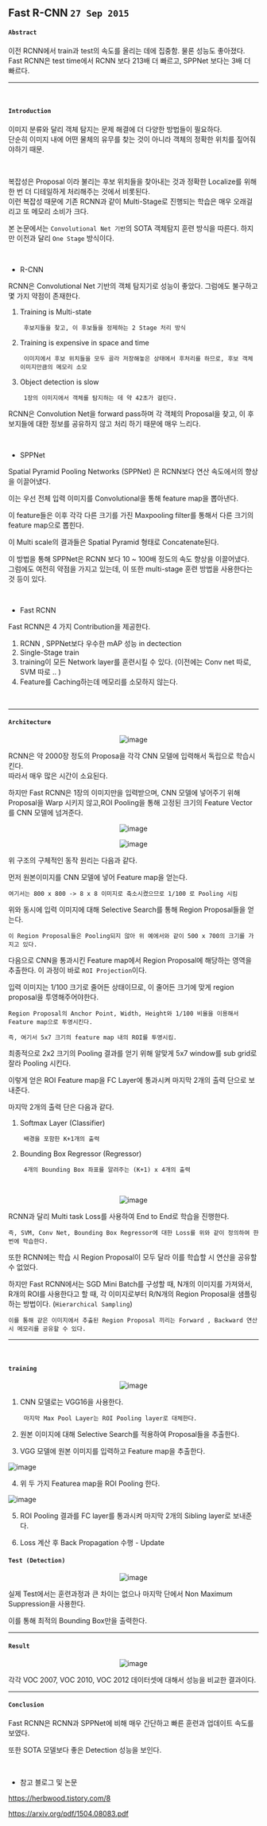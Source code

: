 ## Fast R-CNN `27 Sep 2015`


#### `Abstract`

이전 RCNN에서 train과 test의 속도를 올리는 데에 집중함. 물론 성능도 좋아졌다.    
Fast RCNN은 test time에서 RCNN 보다 213배 더 빠르고, SPPNet 보다는 3배 더 빠르다.  

---

<br>

#### `Introduction`

이미지 분류와 달리 객체 탐지는 문제 해결에 더 다양한 방법들이 필요하다.   
단순히 이미지 내에 어떤 물체의 유무를 찾는 것이 아니라 객체의 정확한 위치를 짚어줘야하기 때문.

<br>

복잡성은 Proposal 이라 불리는 후보 위치들을 찾아내는 것과 정확한 Localize를 위해 한 번 더 디테일하게 처리해주는 것에서 비롯된다.  
이런 복잡성 때문에 기존 RCNN과 같이 Multi-Stage로 진행되는 학습은 매우 오래걸리고 또 메모리 소비가 크다. 

본 논문에서는 `Convolutional Net 기반`의 SOTA 객체탐지 훈련 방식을 따른다. 하지만 이전과 달리 `One Stage` 방식이다.

<br>

- R-CNN

RCNN은 Convolutional Net 기반의 객체 탐지기로 성능이 좋았다. 그럼에도 불구하고 몇 가지 약점이 존재한다.

1. Training is Multi-state 

        후보지들을 찾고, 이 후보들을 정제하는 2 Stage 처리 방식


2. Training is expensive in space and time

        이미지에서 후보 위치들을 모두 골라 저장해놓은 상태에서 후처리를 하므로, 후보 객체 이미지만큼의 메모리 소모

3. Object detection is slow

        1장의 이미지에서 객체를 탐지하는 데 약 42초가 걸린다.
        
       
RCNN은 Convolution Net을 forward pass하며 각 객체의 Proposal을 찾고, 이 후보지들에 대한 정보를 공유하지 않고 처리 하기 때문에 매우 느리다.       

<br>

- SPPNet

Spatial Pyramid Pooling Networks (SPPNet) 은 RCNN보다 연산 속도에서의 향상을 이끌어냈다.  

이는 우선 전체 입력 이미지를 Convolutional을 통해 feature map을 뽑아낸다. 

이 feature들은 이후 각각 다른 크기를 가진 Maxpooling filter를 통해서 다른 크기의 feature map으로 뽑힌다.

이 Multi scale의 결과들은 Spatial Pyramid 형태로 Concatenate된다. 

이 방법을 통해 SPPNet은 RCNN 보다 10 ~ 100배 정도의 속도 향상을 이끌어냈다.  
그럼에도 여전히 약점을 가지고 있는데, 이 또한 multi-stage 훈련 방법을 사용한다는 것 등이 있다. 

<br>

- Fast RCNN

Fast RCNN은 4 가지 Contribution을 제공한다.

1. RCNN , SPPNet보다 우수한 mAP 성능 in dectection
2. Single-Stage train
3. training이 모든 Network layer를 훈련시킬 수 있다. (이전에는 Conv net 따로, SVM 따로 .. )
4. Feature를 Caching하는데 메모리를 소모하지 않는다.

<br>

---

#### `Architecture`

<div align='center'>
  
![image](https://user-images.githubusercontent.com/59076451/147423377-201a9c34-2054-4e56-a0bb-78f9106564c0.png)  
    
</div>  
  
RCNN은 약 2000장 정도의 Proposa을 각각 CNN 모델에 입력해서 독립으로 학습시킨다.   
따라서 매우 많은 시간이 소요된다.
  
하지만 Fast RCNN은 1장의 이미지만을 입력받으며, CNN 모델에 넣어주기 위해 Proposal을 Warp 시키지 않고,ROI Pooling을 통해 고정된 크기의 Feature Vector를 CNN 모델에 넘겨준다.  
  
  
<div align='center'>
  
![image](https://user-images.githubusercontent.com/59076451/147423201-34851cce-b463-457a-9f32-b6de7dc50854.png)
  
![image](https://user-images.githubusercontent.com/59076451/147423472-7aa11a3a-1d6f-483d-a9e9-a4cf2530fee6.png)
  
</div>

위 구조의 구체적인 동작 원리는 다음과 같다.

먼저 원본이미지를 CNN 모델에 넣어 Feature map을 얻는다.

    여기서는 800 x 800 -> 8 x 8 이미지로 축소시켰으므로 1/100 로 Pooling 시킴
    
위와 동시에 입력 이미지에 대해 Selective Search를 통해 Region Proposal들을 얻는다.

    이 Region Proposal들은 Pooling되지 않아 위 예에서와 같이 500 x 700의 크기를 가지고 있다.
    
다음으로 CNN을 통과시킨 Feature map에서 Region Proposal에 해당하는 영역을 추출한다. 이 과정이 바로 `ROI Projection`이다. 

입력 이미지는 1/100 크기로 줄어든 상태이므로, 이 줄어든 크기에 맞게 region proposal을 투영해주어야한다.

    Region Proposal의 Anchor Point, Width, Height와 1/100 비율을 이용해서 Feature map으로 투영시킨다.
    
    즉, 여기서 5x7 크기의 feature map 내의 ROI를 투영시킴.
    
최종적으로 2x2 크기의 Pooling 결과를 얻기 위해 알맞게 5x7 window를 sub grid로 잘라 Pooling 시킨다.

이렇게 얻은 ROI Feature map을 FC Layer에 통과시켜 마지막 2개의 출력 단으로 보내준다.

마지막 2개의 출력 단은 다음과 같다.

1. Softmax Layer (Classifier)

        배경을 포함한 K+1개의 출력

2. Bounding Box Regressor (Regressor)

        4개의 Bounding Box 좌표를 알려주는 (K+1) x 4개의 출력 

<br>

<div align='center'>
  
![image](https://user-images.githubusercontent.com/59076451/147423619-adf2cec9-d10f-4133-bbb9-4f8cd09d8121.png)
  
</div>  

RCNN과 달리 Multi task Loss를 사용하여 End to End로 학습을 진행한다.

    즉, SVM, Conv Net, Bounding Box Regressor에 대한 Loss를 위와 같이 정의하여 한 번에 학습한다.
    
또한 RCNN에는 학습 시 Region Proposal이 모두 달라 이를 학습할 시 연산을 공유할 수 없었다.

하지만 Fast RCNN에서는 SGD Mini Batch를 구성할 때, N개의 이미지를 가져와서, R개의 ROI를 사용한다고 할 때, 각 이미지로부터 R/N개의 Region Proposal을 샘플링하는 방법이다. (`Hierarchical Sampling`)

    이를 통해 같은 이미지에서 추출된 Region Proposal 끼리는 Forward , Backward 연산시 메모리를 공유할 수 있다.

---

<br>


#### `training`

<div align='center'>
  
![image](https://user-images.githubusercontent.com/59076451/147423201-34851cce-b463-457a-9f32-b6de7dc50854.png)
      
</div>

1. CNN 모델로는 VGG16을 사용한다. 

        마지막 Max Pool Layer는 ROI Pooling layer로 대체한다.
    
2. 원본 이미지에 대해 Selective Search를 적용하여 Proposal들을 추출한다.    

3. VGG 모델에 원본 이미지를 입력하고 Feature map을 추출한다. 

![image](https://user-images.githubusercontent.com/59076451/147423860-3c3b14bc-b85e-47ec-964e-54d2a49d334d.png)

4. 위 두 가지 Featurea map을 ROI Pooling 한다. 

![image](https://user-images.githubusercontent.com/59076451/147423891-e5651a53-db23-4193-8fcd-f9d9ea370c4b.png)

5. ROI Pooling 결과를 FC layer를 통과시켜 마지막 2개의 Sibling layer로 보내준다.

6. Loss 계산 후 Back Propagation 수행 - Update


#### `Test (Detection)`

<div align='center'>

![image](https://user-images.githubusercontent.com/59076451/147423972-a950fc65-1a8a-4651-af57-bc7212d0fb8e.png)

</div>

실제 Test에서는 훈련과정과 큰 차이는 없으나 마지막 단에서 Non Maximum Suppression을 사용한다.

이를 통해 최적의 Bounding Box만을 출력한다.

---

#### `Result`


<div align='center'>
  
![image](https://user-images.githubusercontent.com/59076451/147424013-af1f642d-7b86-40ed-9e6e-9361fed69be1.png)
  
</div>  

각각 VOC 2007, VOC 2010, VOC 2012 데이터셋에 대해서 성능을 비교한 결과이다.


---

#### `Conclusion`

Fast RCNN은 RCNN과 SPPNet에 비해 매우 간단하고 빠른 훈련과 업데이트 속도를 보였다. 

또한 SOTA 모델보다 좋은 Detection 성능을 보인다. 

<br>

- 참고 블로그 및 논문

https://herbwood.tistory.com/8

https://arxiv.org/pdf/1504.08083.pdf




